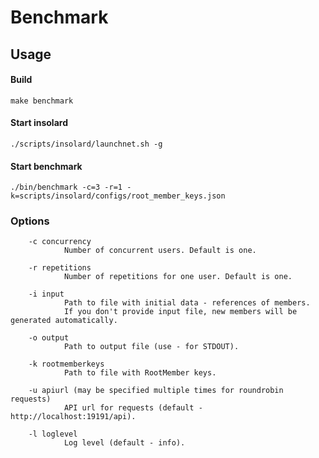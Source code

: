 Benchmark
===============

Usage
----------
#### Build

    make benchmark
   
#### Start insolard

    ./scripts/insolard/launchnet.sh -g
   
#### Start benchmark

    ./bin/benchmark -c=3 -r=1 -k=scripts/insolard/configs/root_member_keys.json

### Options

        -c concurrency
                Number of concurrent users. Default is one. 

        -r repetitions
                Number of repetitions for one user. Default is one.

        -i input
                Path to file with initial data - references of members.
                If you don't provide input file, new members will be generated automatically.

        -o output
                Path to output file (use - for STDOUT).

        -k rootmemberkeys
                Path to file with RootMember keys.

        -u apiurl (may be specified multiple times for roundrobin requests)
                API url for requests (default - http://localhost:19191/api).

        -l loglevel
                Log level (default - info).
